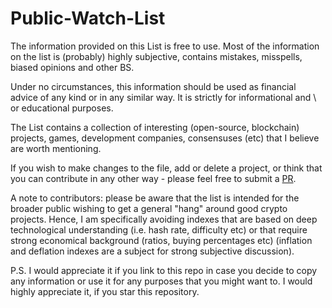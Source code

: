 # Public-Watch-List

The information provided on this List is free to use. Most of the information on the list is (probably) highly subjective, contains mistakes, misspells, biased opinions and other BS. 

Under no circumstances, this information should be used as financial advice of any kind or in any similar way. It is strictly for informational and \ or educational purposes. 

The List contains a collection of interesting (open-source, blockchain) projects, games, development companies, consensuses (etc) that I believe are worth mentioning.

If you wish to make changes to the file, add or delete a project, or think that you can contribute in any other way - please feel free to submit a [PR](https://github.com/serejandmyself/Public-Watch-List/pulls).

A note to contributors: please be aware that the list is intended for the broader public wishing to get a general "hang" around good crypto projects. Hence, I am specifically avoiding indexes that are based on deep technological understanding (i.e. hash rate, difficulty etc) or that require strong economical background (ratios, buying percentages etc) (inflation and deflation indexes are a subject for strong subjective discussion). 

P.S. I would appreciate it if you link to this repo in case you decide to copy any information or use it for any purposes that you might want to. I would highly appreciate it, if you star this repository.









